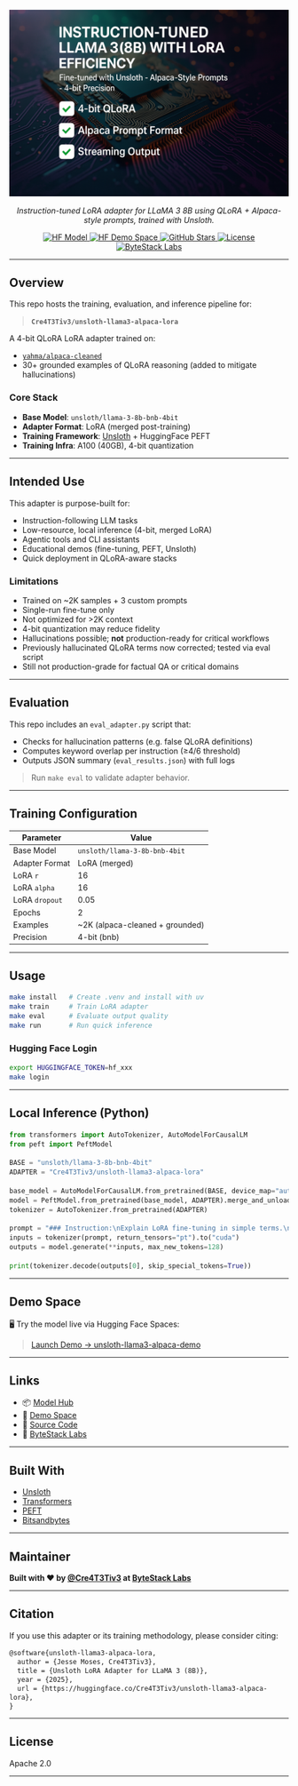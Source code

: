 <p align="center">
  <img src="https://raw.githubusercontent.com/Cre4T3Tiv3/unsloth-llama3-alpaca-lora/main/docs/assets/unsloth_llama3_alpaca_lora_v0.1.0.png" alt="Demo GIF" width="640"/>
</p>

<p align="center">
  <i>Instruction-tuned LoRA adapter for LLaMA 3 8B using QLoRA + Alpaca-style prompts, trained with Unsloth.</i>
</p>

<p align="center">
  <a href="https://huggingface.co/Cre4T3Tiv3/unsloth-llama3-alpaca-lora">
    <img src="https://img.shields.io/badge/HF_Model-Available-blue?logo=huggingface" alt="HF Model">
  </a>
  <a href="https://huggingface.co/spaces/Cre4T3Tiv3/unsloth-llama3-alpaca-demo">
    <img src="https://img.shields.io/badge/Live_Demo-HF_Space-orange?logo=gradio" alt="HF Demo Space">
  </a>
  <a href="https://github.com/Cre4T3Tiv3/unsloth-llama3-alpaca-lora/stargazers">
    <img src="https://img.shields.io/github/stars/Cre4T3Tiv3/unsloth-llama3-alpaca-lora?style=social" alt="GitHub Stars">
  </a>
  <a href="https://github.com/Cre4T3Tiv3/unsloth-llama3-alpaca-lora/blob/main/LICENSE">
    <img src="https://img.shields.io/github/license/Cre4T3Tiv3/unsloth-llama3-alpaca-lora" alt="License">
  </a>
  <a href="https://bytestacklabs.com">
    <img src="https://img.shields.io/badge/Made%20by-ByteStack%20Labs-2ea44f" alt="ByteStack Labs">
  </a>
</p>

---

## Overview

This repo hosts the training, evaluation, and inference pipeline for:

> **`Cre4T3Tiv3/unsloth-llama3-alpaca-lora`**

A 4-bit QLoRA LoRA adapter trained on:

- [`yahma/alpaca-cleaned`](https://huggingface.co/datasets/yahma/alpaca-cleaned)
- 30+ grounded examples of QLoRA reasoning (added to mitigate hallucinations)

### Core Stack

- **Base Model**: `unsloth/llama-3-8b-bnb-4bit`
- **Adapter Format**: LoRA (merged post-training)
- **Training Framework**: [Unsloth](https://github.com/unslothai/unsloth) + HuggingFace PEFT
- **Training Infra**: A100 (40GB), 4-bit quantization

---

## Intended Use

This adapter is purpose-built for:

- Instruction-following LLM tasks
- Low-resource, local inference (4-bit, merged LoRA)
- Agentic tools and CLI assistants
- Educational demos (fine-tuning, PEFT, Unsloth)
- Quick deployment in QLoRA-aware stacks

### Limitations

- Trained on ~2K samples + 3 custom prompts
- Single-run fine-tune only
- Not optimized for >2K context
- 4-bit quantization may reduce fidelity
- Hallucinations possible; **not** production-ready for critical workflows
- Previously hallucinated QLoRA terms now corrected; tested via eval script
- Still not production-grade for factual QA or critical domains

---

## Evaluation

This repo includes an `eval_adapter.py` script that:

- Checks for hallucination patterns (e.g. false QLoRA definitions)
- Computes keyword overlap per instruction (≥4/6 threshold)
- Outputs JSON summary (`eval_results.json`) with full logs

> Run `make eval` to validate adapter behavior.

---

## Training Configuration

| Parameter       | Value                               |
|-----------------|-------------------------------------|
| Base Model      | `unsloth/llama-3-8b-bnb-4bit`       |
| Adapter Format  | LoRA (merged)                       |
| LoRA `r`        | 16                                  |
| LoRA `alpha`    | 16                                  |
| LoRA `dropout`  | 0.05                                |
| Epochs          | 2                                   |
| Examples        | ~2K (alpaca-cleaned + grounded)     |
| Precision       | 4-bit (bnb)                         |

---

## Usage

```bash
make install   # Create .venv and install with uv
make train     # Train LoRA adapter
make eval      # Evaluate output quality
make run       # Run quick inference
````

### Hugging Face Login

```bash
export HUGGINGFACE_TOKEN=hf_xxx
make login
```

---

## Local Inference (Python)

```python
from transformers import AutoTokenizer, AutoModelForCausalLM
from peft import PeftModel

BASE = "unsloth/llama-3-8b-bnb-4bit"
ADAPTER = "Cre4T3Tiv3/unsloth-llama3-alpaca-lora"

base_model = AutoModelForCausalLM.from_pretrained(BASE, device_map="auto", load_in_4bit=True)
model = PeftModel.from_pretrained(base_model, ADAPTER).merge_and_unload()
tokenizer = AutoTokenizer.from_pretrained(ADAPTER)

prompt = "### Instruction:\nExplain LoRA fine-tuning in simple terms.\n\n### Response:"
inputs = tokenizer(prompt, return_tensors="pt").to("cuda")
outputs = model.generate(**inputs, max_new_tokens=128)

print(tokenizer.decode(outputs[0], skip_special_tokens=True))
```

---

## Demo Space

🖥 Try the model live via Hugging Face Spaces:

> [Launch Demo → unsloth-llama3-alpaca-demo](https://huggingface.co/spaces/Cre4T3Tiv3/unsloth-llama3-alpaca-demo)

---

## Links

* 📦 [Model Hub](https://huggingface.co/Cre4T3Tiv3/unsloth-llama3-alpaca-lora)
* 🧪 [Demo Space](https://huggingface.co/spaces/Cre4T3Tiv3/unsloth-llama3-alpaca-demo)
* 🧰 [Source Code](https://github.com/Cre4T3Tiv3/unsloth-llama3-alpaca-lora)
* 💼 [ByteStack Labs](https://bytestacklabs.com)

---

## Built With

* [Unsloth](https://github.com/unslothai/unsloth)
* [Transformers](https://github.com/huggingface/transformers)
* [PEFT](https://github.com/huggingface/peft)
* [Bitsandbytes](https://github.com/TimDettmers/bitsandbytes)

---

## Maintainer

**Built with ❤️ by [@Cre4T3Tiv3](https://github.com/Cre4T3Tiv3) at [ByteStack Labs](https://bytestacklabs.com)**

---

## Citation

If you use this adapter or its training methodology, please consider citing:

```
@software{unsloth-llama3-alpaca-lora,
  author = {Jesse Moses, Cre4T3Tiv3},
  title = {Unsloth LoRA Adapter for LLaMA 3 (8B)},
  year = {2025},
  url = {https://huggingface.co/Cre4T3Tiv3/unsloth-llama3-alpaca-lora},
}
```

---

## License

Apache 2.0

---

